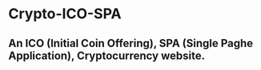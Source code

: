 # Crypto-ICO-SPA
## An ICO (Initial Coin Offering), SPA (Single Paghe Application), Cryptocurrency website.

